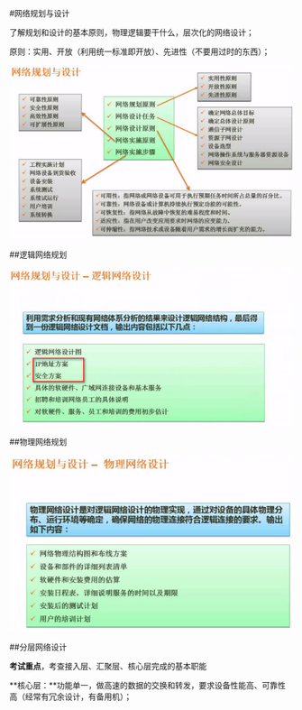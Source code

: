 #网络规划与设计

了解规划和设计的基本原则，物理逻辑要干什么，层次化的网络设计；

原则：实用、开放（利用统一标准即开放）、先进性（不要用过时的东西）；

![](/imgs/1.5.4-1网络设计与规划.png)

##逻辑网络规划

![](/imgs/1.5.4-2逻辑网络设计.png)

##物理网络规划

![](/imgs/1.5.4-3物理网络设计.png)

##分层网络设计

**考试重点**，考查接入层、汇聚层、核心层完成的基本职能

**核心层：**功能单一，做高速的数据的交换和转发，要求设备性能高、可靠性高（经常有冗余设计，有备用机）；

